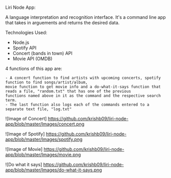 Liri Node App: 

A language interpretation and recognition interface. It's a command line app that takes in arguements and 
returns the desired data. 

Technologies Used:
- Node.js
- Spotify API
- Concert (bands in town) API
- Movie API (OMDB)

4 functions of this app are: 

    - A concert function to find artists with upcoming concerts, spotify function to find songs/artist/album, 
    movie function to get movie info and a do-what-it-says function that reads a file, "random.txt" that has one of the previous
    functions named above in it as the command and the respective search term. 
    - The last function also logs each of the commands entered to a separate text file, "log.txt" 

![Image of Concert]
https://github.com/krishb09/liri-node-app/blob/master/Images/concert.png

![Image of Spotify]
https://github.com/krishb09/liri-node-app/blob/master/Images/spotify.png

![Image of Movie]
https://github.com/krishb09/liri-node-app/blob/master/Images/movie.png

![Do what it says]
https://github.com/krishb09/liri-node-app/blob/master/Images/do-what-it-says.png

